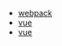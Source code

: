<!-- Docsify/_sidebar.md -->

<!-- * [首页](/)  -->

<!-- web Api 笔记 -->
<!-- * [webApi01](total/web_api/day01.md)
* [webApi02](total/web_api/day02.md)
* [webApi03](total/web_api/day03.md)
* [webApi04](total/web_api/day04.md)
* [webApi05](total/web_api/day05.md)
* [webpack](total/webpack/webpack.md) -->

* [webpack](total/webpack/webpack.md)
* [vue](total/vue/vue01.md)
* [vue](total/vue/vue02.md)

<!-- js 基础笔记 -->
<!-- * [total_day01](total/JS_basis/01)
* [total_day02](total/JS_basis/02)
* [total_day03](total/JS_basis/03)
* [total_day04](total/JS_basis/04)
* [total_day05](total/JS_basis/05)
* [total_day06](total/JS_basis/06) -->

<!-- * [guide](/guide)
* [zh-cn](zh-cn/)
* [zh-cn guide](zh-cn/guide) -->
